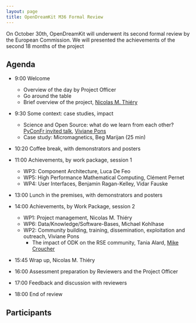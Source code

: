 ```yaml
---
layout: page
title: OpenDreamKit M36 Formal Review
---
```


On October 30th, OpenDreamKit will underwent its second formal review
by the European Commission. We will presented the achievements of the
second 18 months of the project
<!-- including [30 deliverables](https://github.com/OpenDreamKit/OpenDreamKit/issues?q=label%3AReportingPeriod2).!-->

## Agenda

- 9:00 Welcome
   - Overview of the day by Project Officer
   - Go around the table
   - Brief overview of the project, [Nicolas M. Thiéry](http://Nicolas.Thiery.name)

- 9:30 Some context: case studies, impact
    - Science and Open Source: what do we learn from each other? [PyConFr invited talk](https://www.pycon.fr/2018/en/news/2018-09-17-introducig-first-keynote-speaker/), [Viviane Pons](https://github.com/VivianePons)
    - Case study: Micromagnetics, Beg Marijan (25 min)

- 10:20 Coffee break, with demonstrators and posters

- 11:00 Achievements, by work package, session 1
    - WP3: Component Architecture, Luca De Feo
    - WP5: High Performance Mathematical Computing, Clément Pernet
    - WP4: User Interfaces, Benjamin Ragan-Kelley, Vidar Fauske
- 13:00 Lunch in the premises, with demonstrators and posters

- 14:00 Achievements, by Work Package, session 2
    - WP1: Project management, Nicolas M. Thiéry
    - WP6: Data/Knowledge/Software-Bases, Michael Kohlhase
    - WP2: Community building, training, dissemination, exploitation and outreach, Viviane Pons
      - The impact of ODK on the RSE community, Tania Alard, [Mike Croucher](https://github.com/mikecroucher)
- 15:45 Wrap up, Nicolas M. Thiéry
- 16:00 Assessment preparation by Reviewers and the Project Officer

- 17:00 Feedback and discussion with reviewers

- 18:00 End of review

## Participants

